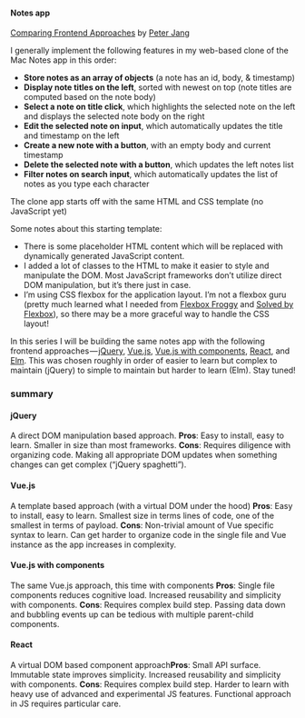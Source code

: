 #### Notes app

[Comparing Frontend Approaches](https://medium.com/actualize-network/comparing-frontend-frameworks-part-1-introduction-6cf3d49e42cf) by  [Peter Jang](https://medium.com/@peterxjang)

I generally implement the following features in my web-based clone of the Mac Notes app in this order:

- **Store notes as an array of objects** (a note has an id, body, & timestamp)
- **Display note titles on the left**, sorted with newest on top (note titles are computed based on the note body)
- **Select a note on title click**, which highlights the selected note on the left and displays the selected note body on the right
- **Edit the selected note on input**, which automatically updates the title and timestamp on the left
- **Create a new note with a button**, with an empty body and current timestamp
- **Delete the selected note with a button**, which updates the left notes list
- **Filter notes on search input**, which automatically updates the list of notes as you type each character

The clone app starts off with the same HTML and CSS template (no JavaScript yet)

Some notes about this starting template:

- There is some placeholder HTML content which will be replaced with dynamically generated JavaScript content.
- I added a lot of classes to the HTML to make it easier to style and manipulate the DOM. Most JavaScript frameworks don’t utilize direct DOM manipulation, but it’s there just in case.
- I’m using CSS flexbox for the application layout. I’m not a flexbox guru (pretty much learned what I needed from [Flexbox Froggy](http://flexboxfroggy.com/) and [Solved by Flexbox](https://philipwalton.github.io/solved-by-flexbox/)), so there may be a more graceful way to handle the CSS layout!

In this series I will be building the same notes app with the following frontend approaches — [jQuery](https://medium.com/@peterxjang/comparing-frontend-frameworks-part-2-jquery-d92abe80ef25), [Vue.js](https://medium.com/@peterxjang/comparing-frontend-frameworks-part-3-vue-js-8b8614e4f324), [Vue.js with components](https://medium.com/@peterxjang/comparing-frontend-frameworks-part-4-vue-js-with-components-675c880d4585), [React](https://medium.com/@peterxjang/comparing-frontend-frameworks-part-5-react-b51fd7d075fe), and [Elm](https://medium.com/@peterxjang/comparing-frontend-frameworks-part-6-elm-578714526164). This was chosen roughly in order of easier to learn but complex to maintain (jQuery) to simple to maintain but harder to learn (Elm). Stay tuned!



### summary

#### jQuery

A direct DOM manipulation based approach. 
**Pros**: Easy to install, easy to learn. Smaller in size than most frameworks.
**Cons**: Requires diligence with organizing code. Making all appropriate DOM updates when something changes can get complex (“jQuery spaghetti”).



#### Vue.js

A template based approach (with a virtual DOM under the hood)
**Pros**: Easy to install, easy to learn. Smallest size in terms lines of code, one of the smallest in terms of payload.
**Cons**: Non-trivial amount of Vue specific syntax to learn. Can get harder to organize code in the single file and Vue instance as the app increases in complexity.



#### Vue.js with components

The same Vue.js approach, this time with components
**Pros**: Single file components reduces cognitive load. Increased reusability and simplicity with components.
**Cons**: Requires complex build step. Passing data down and bubbling events up can be tedious with multiple parent-child components.



#### React

A virtual DOM based component approach**Pros**: Small API surface. Immutable state improves simplicity. Increased reusability and simplicity with components.
**Cons**: Requires complex build step. Harder to learn with heavy use of advanced and experimental JS features. Functional approach in JS requires particular care.